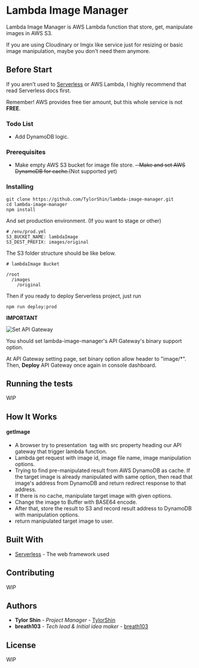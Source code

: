 # Lambda Image Manager

Lambda Image Manager is AWS Lambda function that store, get, manipulate images in AWS S3.

If you are using Cloudinary or Imgix like service just for resizing or basic image manipulation, maybe you don't need them anymore.

## Before Start

If you aren't used to [Serverless](https://serverless.com/) or AWS Lambda, I highly recommend that read Serverless docs first.

Remember! AWS provides free tier amount, but this whole service is not **FREE**.

### Todo List
* Add DynamoDB logic.

### Prerequisites

- Make empty AWS S3 bucket for image file store.
~~- Make and set AWS DynamoDB for cache.~~(Not supported yet)

### Installing

```
git clone https://github.com/TylorShin/lambda-image-manager.git
cd lambda-image-manager
npm install
```

And set production environment.
(If you want to stage or other)

```
# /env/prod.yml
S3_BUCKET_NAME: lambdaImage
S3_DEST_PREFIX: images/original
```

The S3 folder structure should be like below.
```
# lambdaImage Bucket

/root
  /images
    /original
```

Then if you ready to deploy Serverless project,
just run

```
npm run deploy:prod
```

**IMPORTANT**

![Set API Gateway](https://m7ix47c297.execute-api.us-east-1.amazonaws.com/prod/getImage?id=2017-06-11T03:22:10.250Z&filename=a11ebe37-312f-4178-b43a-517fe801340e&width=800)

You should set lambda-image-manager's API Gateway's binary support option.

At API Gateway setting page, set binary option allow header to "image/*".
Then, **Deploy** API Gateway once again in console dashboard.

## Running the tests

WIP


## How It Works
#### getImage
* A browser try to presentation <img /> tag with src property heading our API gateway that trigger lambda function.
* Lambda get request with image id, image file name, image manipulation options.
* Trying to find pre-manipulated result from AWS DynamoDB as cache. If the target image is already manipulated with same option, then read that image's address from DynamoDB and return redirect response to that address.
* If there is no cache, manipulate target image with given options.
* Change the image to Buffer with BASE64 encode.
* After that, store the result to S3 and record result address to DynamoDB with manipulation options.
* return manipulated target image to user.

## Built With

* [Serverless](https://serverless.com/) - The web framework used

## Contributing

WIP

## Authors

* **Tylor Shin** - *Project Manager* - [TylorShin](https://github.com/TylorShin)
* **breath103** - *Tech lead & Initial idea maker* - [breath103](https://github.com/breath103)

## License

WIP
